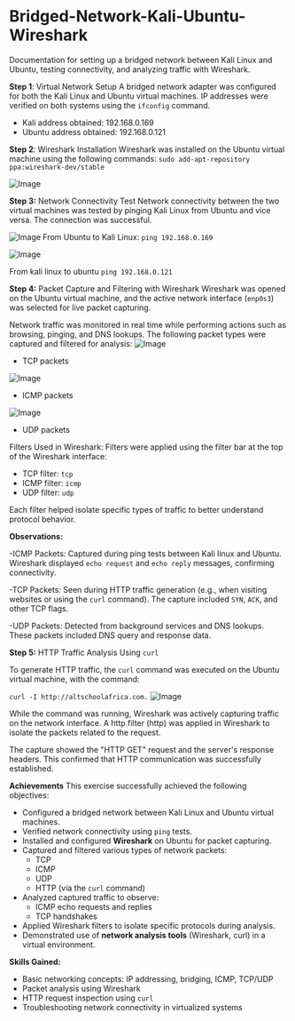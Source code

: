 # Bridged-Network-Kali-Ubuntu-Wireshark
Documentation for setting up a bridged network between Kali Linux and Ubuntu, testing connectivity, and analyzing traffic with Wireshark.

**Step 1**: Virtual Network Setup
A bridged network adapter was configured for both the Kali Linux and Ubuntu virtual machines. IP addresses were verified on both systems using the `ifconfig` command.
- Kali address obtained: 192.168.0.169  
- Ubuntu address obtained: 192.168.0.121

**Step 2**: Wireshark Installation
Wireshark was installed on the Ubuntu virtual machine using the following commands:
`sudo add-apt-repository ppa:wireshark-dev/stable`

![Image](https://github.com/user-attachments/assets/b13d535e-f1c0-4895-afe9-46543dab3530)

**Step 3:** Network Connectivity Test
Network connectivity between the two virtual machines was tested by pinging Kali Linux from Ubuntu and vice versa. The connection was successful.

![Image](https://github.com/user-attachments/assets/04903c00-4320-48c2-aa69-dbda7cf8089f)
From Ubuntu to Kali Linux:
`ping 192.168.0.169`  

![Image](https://github.com/user-attachments/assets/0b683c30-8042-4498-accf-50fa488a87ab)

From kali linux to ubuntu
`ping 192.168.0.121`

**Step 4:** Packet Capture and Filtering with Wireshark
Wireshark was opened on the Ubuntu virtual machine, and the active network interface (`enp0s3`) was selected for live packet capturing.
                                                                                                                                                                       
Network traffic was monitored in real time while performing actions such as browsing, pinging, and DNS lookups. The following packet types were captured and filtered for analysis:
![Image](https://github.com/user-attachments/assets/addbbb66-adcc-4b2e-a995-b7f140def3a2)
- TCP packets

![Image](https://github.com/user-attachments/assets/21e2697a-cdea-4446-88dc-f73f00ceb6c0)
- ICMP packets

 ![Image](https://github.com/user-attachments/assets/6237d1c9-936d-4893-942d-4511e63443c3)
- UDP packets

Filters Used in Wireshark:
Filters were applied using the filter bar at the top of the Wireshark interface:
- TCP filter:  `tcp`
- ICMP filter: `icmp`
- UDP filter:  `udp`

Each filter helped isolate specific types of traffic to better understand protocol behavior.

**Observations:**

-ICMP Packets: Captured during ping tests between Kali linux and Ubuntu. Wireshark displayed `echo request` and `echo reply` messages, confirming connectivity.

-TCP Packets: Seen during HTTP traffic generation (e.g., when visiting websites or using the `curl` command). The capture included `SYN`, `ACK`, and other TCP flags.

-UDP Packets: Detected from background services and DNS lookups. These packets included DNS query and response data.

**Step 5:** HTTP Traffic Analysis Using `curl`

To generate HTTP traffic, the `curl` command was executed on the Ubuntu virtual machine, with the command:

`curl -I http://altschoolafrica.com.`
![Image](https://github.com/user-attachments/assets/f5f02261-e209-4494-bf17-5a56b166d3c3)

While the command was running, Wireshark was actively capturing traffic on the network interface.
A http filter (http) was applied in Wireshark to isolate the packets related to the request.

The capture showed the "HTTP GET" request and the server's response headers.
This confirmed that HTTP communication was successfully established.


 **Achievements**
This exercise successfully achieved the following objectives:

- Configured a bridged network between Kali Linux and Ubuntu virtual machines.
- Verified network connectivity using `ping` tests.
- Installed and configured **Wireshark** on Ubuntu for packet capturing.
- Captured and filtered various types of network packets:
  - TCP
  - ICMP
  - UDP
  - HTTP (via the `curl` command)
- Analyzed captured traffic to observe:
  - ICMP echo requests and replies
  - TCP handshakes
- Applied Wireshark filters to isolate specific protocols during analysis.
- Demonstrated use of **network analysis tools** (Wireshark, curl) in a virtual environment.

**Skills Gained:**
- Basic networking concepts: IP addressing, bridging, ICMP, TCP/UDP
- Packet analysis using Wireshark
- HTTP request inspection using `curl`
- Troubleshooting network connectivity in virtualized systems
